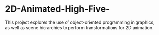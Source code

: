 # 2D-Animated-High-Five-
This project explores the use of object-oriented programming in graphics, as well as scene hierarchies to perform transformations for 2D animation.
